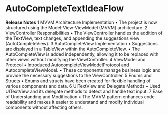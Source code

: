 # AutoCompleteTextIdeaFlow

**Release Notes**
	1	MVVM Architecture Implementation
	•	The project is now structured using the Model-View-ViewModel (MVVM) architecture.
	2	ViewController Responsibilities
	•	The ViewController handles the addition of the TextView, text changes, and appending the suggestions view (AutoCompleteView).
	3	AutoCompleteView Implementation
	•	Suggestions are displayed in a TableView within the AutoCompleteView.
	•	The AutoCompleteView is added independently, allowing it to be replaced with other views without modifying the ViewController.
	4	ViewModel and Protocol
	•	Introduced AutocompleteViewModelProtocol and AutocompleteViewModel.
	•	These components manage business logic and provide the necessary suggestions to the ViewController.
	5	Enums and Structs
	•	Enums and structs have been created for flexible handling of various components and data.
	6	UITextView and Delegate Methods
	•	Used UITextView and its delegate methods to detect and handle text input.
	7	Ease of Understanding and Modification
	•	The MVVM pattern enhances code readability and makes it easier to understand and modify individual components without affecting others.

